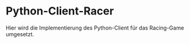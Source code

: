 # Python-Client-Racer
Hier wird die Implementierung des Python-Client für das Racing-Game umgesetzt.
